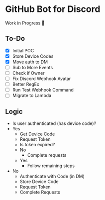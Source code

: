 # GitHub Bot for Discord
Work in Progress 🚧

## To-Do

- [x] Initial POC
- [x] Store Device Codes
- [x] Move auth to DM
- [ ] Sub to More Events
- [ ] Check if Owner
- [ ] Fix Discord Webhook Avatar
- [ ] Better RegEx
- [ ] Run Test Webhook Command
- [ ] Migrate to Lambda

## Logic

- Is user authenticated (has device code)?
- Yes
  - Get Device Code
  - Request Token
  - Is token expired?
  - No
    - Complete requests
  - Yes
    - Follow remaining steps
- No
  - Authenticate with Code (in DM)
  - Store Device Code
  - Request Token
  - Complete Requests
